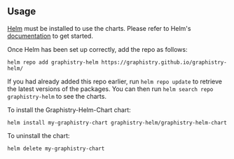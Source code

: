 ## Usage

[Helm](https://helm.sh) must be installed to use the charts.  Please refer to
Helm's [documentation](https://helm.sh/docs) to get started.

Once Helm has been set up correctly, add the repo as follows:

    helm repo add graphistry-helm https://graphistry.github.io/graphistry-helm/

If you had already added this repo earlier, run `helm repo update` to retrieve
the latest versions of the packages.  You can then run `helm search repo
graphistry-helm` to see the charts.

To install the Graphistry-Helm-Chart chart:

    helm install my-graphistry-chart graphistry-helm/graphistry-helm-chart

To uninstall the chart:

    helm delete my-graphistry-chart



